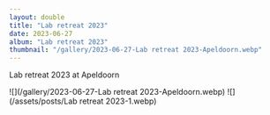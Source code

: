 ```yaml
---
layout: double
title: "Lab retreat 2023"
date: 2023-06-27
album: "Lab retreat 2023"
thumbnail: "/gallery/2023-06-27-Lab retreat 2023-Apeldoorn.webp"
---
```


 Lab retreat 2023 at Apeldoorn
 
![](/gallery/2023-06-27-Lab retreat 2023-Apeldoorn.webp)
![](/assets/posts/Lab retreat 2023-1.webp)

